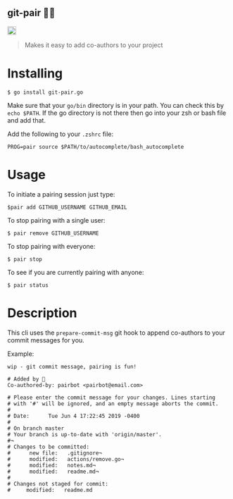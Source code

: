 ## git-pair 🍐🍐

<a href='http://www.recurse.com' title='Made with love at the Recurse Center'><img src='https://cloud.githubusercontent.com/assets/2883345/11325206/336ea5f4-9150-11e5-9e90-d86ad31993d8.png' height='20px'/></a>

> Makes it easy to add co-authors to your project

# Installing

```
$ go install git-pair.go
```

Make sure that your `go/bin` directory is in your path. You can check this by `echo $PATH`. If the go directory is not there then go into your zsh or bash file and add that.

Add the following to your `.zshrc` file:

```
PROG=pair source $PATH/to/autocomplete/bash_autocomplete
```

# Usage

To initiate a pairing session just type:

```
$pair add GITHUB_USERNAME GITHUB_EMAIL
```

To stop pairing with a single user:

```
$ pair remove GITHUB_USERNAME
```

To stop pairing with everyone:

```
$ pair stop
```

To see if you are currently pairing with anyone:

```
$ pair status
```

# Description

This cli uses the `prepare-commit-msg` git hook to append co-authors to your commit messages for you.

Example:

```
wip - git commit message, pairing is fun!

# Added by 🍐
Co-authored-by: pairbot <pairbot@email.com>

# Please enter the commit message for your changes. Lines starting
# with '#' will be ignored, and an empty message aborts the commit.
#
# Date:      Tue Jun 4 17:22:45 2019 -0400
#
# On branch master
# Your branch is up-to-date with 'origin/master'.
#¬
# Changes to be committed:
#      new file:   .gitignore¬
#      modified:   actions/remove.go¬
#      modified:   notes.md¬
#      modified:   readme.md¬
#
# Changes not staged for commit:
#     modified:   readme.md
```
